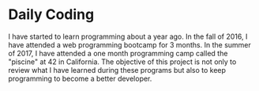 # Daily Coding

I have started to learn programming about a year ago. In the fall of 2016, I have attended a web programming bootcamp for 3 months. In the summer of 2017, I have attended a one month programming camp called the "piscine" at 42 in California. The objective of this project is not only to review what I have learned during these programs but also to keep programming to become a better developer.
